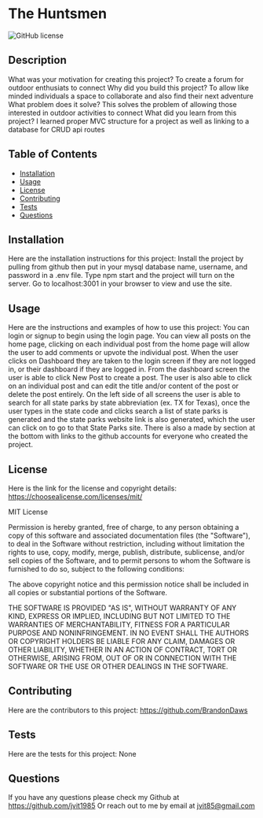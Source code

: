   # The Huntsmen
  
  ![GitHub license](https://img.shields.io/badge/license-MIT-blue.svg)
  
  
  ## Description
  What was your motivation for creating this project? To create a forum for outdoor enthusiats to connect
  Why did you build this project? To allow like minded individuals a space to collaborate and also find their next adventure
  What problem does it solve? This solves the problem of allowing those interested in outdoor activities to connect
  What did you learn from this project? I learned proper MVC structure for a project as well as linking to a database for CRUD api routes
  
  ## Table of Contents
  - [Installation](#installation)
  - [Usage](#usage)
  - [License](#license)
  - [Contributing](#contributing)
  - [Tests](#tests)
  - [Questions](#questions)

  ## Installation
  Here are the installation instructions for this project:
  Install the project by pulling from github then put in your mysql database name, username, and password in a .env file. Type npm start and the project will turn on     the server. Go to localhost:3001 in your browser to view and use the site.
  

  ## Usage
  Here are the instructions and examples of how to use this project:
  You can login or signup to begin using the login page. You can view all posts on the home page, clicking on each individual post from the home page will allow the     user to add comments or upvote the individual post. When the user clicks on Dashboard they are taken to the login screen if they are not logged in, or their           dashboard if they are logged in. From the dashboard screen the user is able to click New Post to create a post. The user is also able to click on an individual post   and can edit the title and/or content of the post or delete the post entirely. On the left side of all screens the user is able to search for all state parks by       state abbreviation (ex. TX for Texas), once the user types in the state code and clicks search a list of state parks is generated and the state parks website link is   also generated, which the user can click on to go to that State Parks site. There is also a made by section at the bottom with links to the github accounts for         everyone who created the project.


  
  ## License
  Here is the link for the license and copyright details: https://choosealicense.com/licenses/mit/
    
  
  MIT License
          
  Permission is hereby granted, free of charge, to any person obtaining a copy
  of this software and associated documentation files (the "Software"), to deal
  in the Software without restriction, including without limitation the rights
  to use, copy, modify, merge, publish, distribute, sublicense, and/or sell
  copies of the Software, and to permit persons to whom the Software is
  furnished to do so, subject to the following conditions:
          
  The above copyright notice and this permission notice shall be included in all
  copies or substantial portions of the Software.
          
  THE SOFTWARE IS PROVIDED "AS IS", WITHOUT WARRANTY OF ANY KIND, EXPRESS OR
  IMPLIED, INCLUDING BUT NOT LIMITED TO THE WARRANTIES OF MERCHANTABILITY,
  FITNESS FOR A PARTICULAR PURPOSE AND NONINFRINGEMENT. IN NO EVENT SHALL THE
  AUTHORS OR COPYRIGHT HOLDERS BE LIABLE FOR ANY CLAIM, DAMAGES OR OTHER
  LIABILITY, WHETHER IN AN ACTION OF CONTRACT, TORT OR OTHERWISE, ARISING FROM,
  OUT OF OR IN CONNECTION WITH THE SOFTWARE OR THE USE OR OTHER DEALINGS IN THE
  SOFTWARE.
    
  
  ## Contributing
  Here are the contributors to this project:
  https://github.com/BrandonDaws
    

  ## Tests
  Here are the tests for this project:
  None
  

  ## Questions
  If you have any questions please check my Github at https://github.com/jvit1985
  Or reach out to me by email at jvit85@gmail.com
